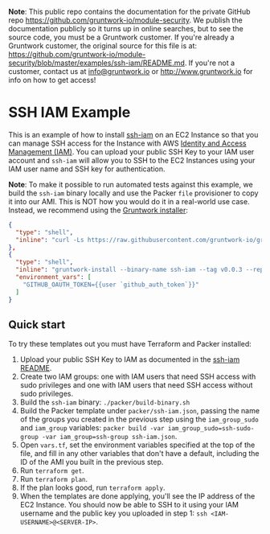 **Note**: This public repo contains the documentation for the private GitHub repo <https://github.com/gruntwork-io/module-security>.
We publish the documentation publicly so it turns up in online searches, but to see the source code, you must be a Gruntwork customer.
If you're already a Gruntwork customer, the original source for this file is at: <https://github.com/gruntwork-io/module-security/blob/master/examples/ssh-iam/README.md>.
If you're not a customer, contact us at <info@gruntwork.io> or <http://www.gruntwork.io> for info on how to get access!

# SSH IAM Example

This is an example of how to install [ssh-iam](/modules/ssh-iam) on an EC2 Instance so that you can manage SSH access
for the Instance with AWS [Identity and Access Management (IAM)](https://aws.amazon.com/iam/). You can upload your
public SSH Key to your IAM user account and `ssh-iam` will allow you to SSH to the EC2 Instances using your IAM user
name and SSH key for authentication.

**Note**: To make it possible to run automated tests against this example, we build the `ssh-iam` binary locally and
use the Packer `file` provisioner to copy it into our AMI. This is NOT how you would do it in a real-world use case.
Instead, we recommend using the [Gruntwork installer](https://github.com/gruntwork-io/gruntwork-installer):

```json
{
  "type": "shell",
  "inline": "curl -Ls https://raw.githubusercontent.com/gruntwork-io/gruntwork-installer/master/bootstrap-gruntwork-installer.sh | bash /dev/stdin --version {{user `gruntwork_installer_version`}}"
},
{
  "type": "shell",
  "inline": "gruntwork-install --binary-name ssh-iam --tag v0.0.3 --repo https://github.com/gruntwork-io/module-security",
  "environment_vars": [
    "GITHUB_OAUTH_TOKEN={{user `github_auth_token`}}"
  ]
}
```

## Quick start

To try these templates out you must have Terraform and Packer installed:

1. Upload your public SSH Key to IAM as documented in the [ssh-iam README](/modules/ssh-iam).
1. Create two IAM groups: one with IAM users that need SSH access with sudo privileges and one with IAM users that need
   SSH access without sudo privileges.
1. Build the `ssh-iam` binary: `./packer/build-binary.sh`
1. Build the Packer template under `packer/ssh-iam.json`, passing the name of the groups you created in the previous
   step using the `iam_group_sudo` and `iam_group` variables:
   `packer build -var iam_group_sudo=ssh-sudo-group -var iam_group=ssh-group ssh-iam.json`.
1. Open `vars.tf`, set the environment variables specified at the top of the file, and fill in any other variables that
   don't have a default, including the ID of the AMI you built in the previous step.
1. Run `terraform get`.
1. Run `terraform plan`.
1. If the plan looks good, run `terraform apply`.
1. When the templates are done applying, you'll see the IP address of the EC2 Instance. You should now be able to SSH
   to it using your IAM username and the public key you uploaded in step 1: `ssh <IAM-USERNAME>@<SERVER-IP>`.